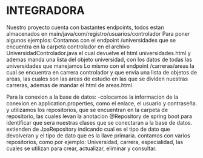 # INTEGRADORA
Nuestro proyecto cuenta con bastantes endpoints, todos estan almacenados en main/java/com/registro/usuarios/controlador
Para poner algunos ejemplos:
Contamos con el endpoint /universidades que se encuentra en la carpeta controlador en el archivo UniversidadControlador.java
el cual devuelve el html universidades.html y ademas manda una lista del objeto universidad, con los datos de todas las universidades
que manejamos
Lo mismo con el endpoint /carreras/areas la cual se encuentra en carrera controlador y que envia una lista de objetos de 
areas, las cuales son las areas de estudio en las que se dividen nuestras carreras, ademas de mandar el html de areas.html

Para la conexion a la base de datos:
-colocamos la informacion de la conexion en application.properties, como el enlace, el usuario y contraseña.
y utilizamos los repositorios, que se encuentran en la carpeta de repositorio, las cuales levan la anotacion @Repository de 
spring boot para identificar que sera nuestras clases que se conectaran a la base de datos. extienden de JpaRepository
indicando cual es el tipo de dato que devolveran y el tipo de dato que es la llave primaria.
contamos con varios repositorios, como por ejemplo: Universidad, carrera, especialidad, las cuales se utilizan para crear,
actualizar, eliminar y consultar.